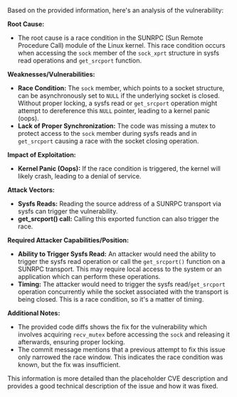 Based on the provided information, here's an analysis of the vulnerability:

**Root Cause:**

- The root cause is a race condition in the SUNRPC (Sun Remote Procedure Call) module of the Linux kernel. This race condition occurs when accessing the `sock` member of the `sock_xprt` structure in sysfs read operations and `get_srcport` function.

**Weaknesses/Vulnerabilities:**

- **Race Condition:** The `sock` member, which points to a socket structure, can be asynchronously set to `NULL` if the underlying socket is closed. Without proper locking, a sysfs read or `get_srcport` operation might attempt to dereference this `NULL` pointer, leading to a kernel panic (oops).
- **Lack of Proper Synchronization:** The code was missing a mutex to protect access to the `sock` member during sysfs reads and in `get_srcport` causing a race with the socket closing operation.

**Impact of Exploitation:**

- **Kernel Panic (Oops):** If the race condition is triggered, the kernel will likely crash, leading to a denial of service.

**Attack Vectors:**

- **Sysfs Reads:** Reading the source address of a SUNRPC transport via sysfs can trigger the vulnerability.
- **get_srcport() call:** Calling this exported function can also trigger the race.

**Required Attacker Capabilities/Position:**

- **Ability to Trigger Sysfs Read:** An attacker would need the ability to trigger the sysfs read operation or call the `get_srcport()` function on a SUNRPC transport. This may require local access to the system or an application which can perform these operations.
- **Timing:** The attacker would need to trigger the sysfs read/`get_srcport` operation concurrently while the socket associated with the transport is being closed. This is a race condition, so it's a matter of timing.

**Additional Notes:**
- The provided code diffs shows the fix for the vulnerability which involves acquiring `recv_mutex` before accessing the `sock` and releasing it afterwards, ensuring proper locking.
- The commit message mentions that a previous attempt to fix this issue only narrowed the race window. This indicates the race condition was known, but the fix was insufficient.

This information is more detailed than the placeholder CVE description and provides a good technical description of the issue and how it was fixed.